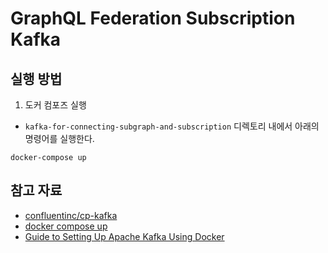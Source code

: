# GraphQL Federation Subscription Kafka

## 실행 방법

1. 도커 컴포즈 실행

- `kafka-for-connecting-subgraph-and-subscription` 디렉토리 내에서 아래의 명령어를 실행한다.

```shell
docker-compose up
```

## 참고 자료

- [confluentinc/cp-kafka](https://hub.docker.com/r/confluentinc/cp-kafka/)
- [docker compose up](https://docs.docker.com/engine/reference/commandline/compose_up/)
- [Guide to Setting Up Apache Kafka Using Docker](https://www.baeldung.com/ops/kafka-docker-setup) 
